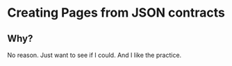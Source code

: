 # Creating Pages from JSON contracts

## Why?

No reason. Just want to see if I could. And I like the practice.
